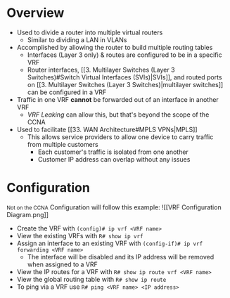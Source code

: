 # Overview
- Used to divide a router into multiple virtual routers
	- Similar to dividing a LAN in VLANs
- Accomplished by allowing the router to build multiple routing tables
	- Interfaces (Layer 3 only) & routes are configured to be in a specific VRF
	- Router interfaces, [[3. Multilayer Switches (Layer 3 Switches)#Switch Virtual Interfaces (SVIs)|SVIs]], and routed ports on [[3. Multilayer Switches (Layer 3 Switches)|multilayer switches]] can be configured in a VRF
- Traffic in one VRF **cannot** be forwarded out of an interface in another VRF
	- *VRF Leaking* can allow this, but that's beyond the scope of the CCNA
- Used to facilitate [[33. WAN Architecture#MPLS VPNs|MPLS]]
	- This allows service providers to allow one device to carry traffic from multiple customers
		- Each customer's traffic is isolated from one another
		- Customer IP address can overlap without any issues
# Configuration
<small>Not on the CCNA</small>
Configuration will follow this example:
![[VRF Configuration Diagram.png]]

- Create the VRF with `(config)# ip vrf <VRF name>`
- View the existing VRFs with `R# show ip vrf`
- Assign an interface to an existing VRF with `(config-if)# ip vrf forwarding <VRF name>`
	- The interface will be disabled and its IP address will be removed when assigned to a VRF
- View the IP routes for a VRF with `R# show ip route vrf <VRF name>`
- View the global routing table with `R# show ip route`
- To ping via a VRF use `R# ping <VRF name> <IP address>`
